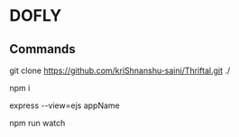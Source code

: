 # DOFLY

## Commands

git clone https://github.com/kriShnanshu-saini/Thriftal.git ./

npm i

express --view=ejs appName

npm run watch
